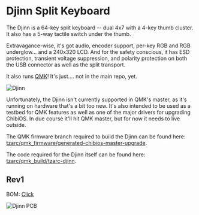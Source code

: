 # Djinn Split Keyboard

The Djinn is a 64-key split keyboard -- dual 4x7 with a 4-key thumb cluster. It also has a 5-way tactile switch under the thumb.

Extravagance-wise, it's got audio, encoder support, per-key RGB and RGB underglow... and a 240x320 LCD. And for the safety conscious, it has ESD protection, transient voltage suppression, and polarity protection on both the USB connector as well as the split transport.

It also runs [QMK](https://qmk.fm/)! It's just.... not in the main repo, yet.

![Djinn](https://i.imgur.com/iZmEG2e.jpg)

Unfortunately, the Djinn isn't currently supported in QMK's master, as it's running on hardware that's a bit too new. It's also intended to be used as a testbed for QMK features as well as one of the major drivers for upgrading ChibiOS. In due course it'll hit QMK master, but for now it needs to live outside.

The QMK firmware branch required to build the Djinn can be found here: [tzarc/qmk_firmware/generated-chibios-master-upgrade](https://github.com/tzarc/qmk_firmware/tree/generated-chibios-master-upgrade).

The code required for the Djinn itself can be found here: [tzarc/qmk_build/tzarc-djinn](https://github.com/tzarc/qmk_build/tree/master/tzarc-djinn).

## Rev1

BOM: [Click](Rev1/Djinn-BOM.md)

![Djinn PCB](https://i.imgur.com/tDgQIRd.png)
